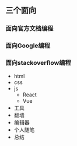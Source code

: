 ## 三个面向
### 面向官方文档编程
### 面向Google编程
### 面向stackoverflow编程
* html
* css
* js
    * React
    * Vue
* 工具
 * 翻墙
 * 编辑器
* 个人随笔
* 总结
 
